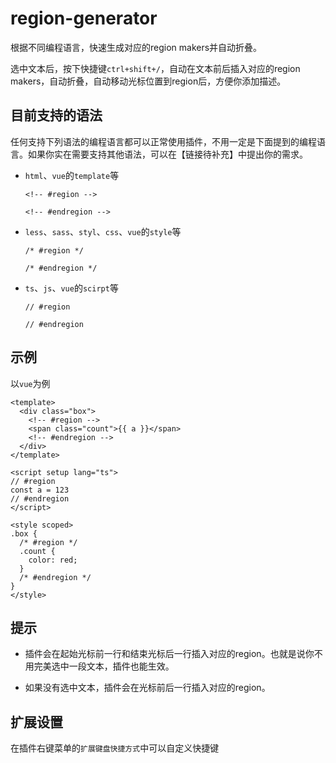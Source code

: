 # region-generator

根据不同编程语言，快速生成对应的region makers并自动折叠。

选中文本后，按下快捷键`ctrl+shift+/`，自动在文本前后插入对应的region makers，自动折叠，自动移动光标位置到region后，方便你添加描述。

## 目前支持的语法

任何支持下列语法的编程语言都可以正常使用插件，不用一定是下面提到的编程语言。如果你实在需要支持其他语法，可以在【链接待补充】中提出你的需求。

- `html`、`vue`的`template`等

  ```
  <!-- #region -->
  
  <!-- #endregion -->
  ```

- `less`、`sass`、`styl`、`css`、`vue`的`style`等

  ```
  /* #region */
  
  /* #endregion */
  ```

- `ts`、`js`、`vue`的`scirpt`等

  ```
  // #region 
  
  // #endregion
  ```

## 示例

以`vue`为例

```vue
<template>
  <div class="box">
    <!-- #region -->
    <span class="count">{{ a }}</span>
    <!-- #endregion -->
  </div>
</template>

<script setup lang="ts">
// #region
const a = 123
// #endregion
</script>

<style scoped>
.box {
  /* #region */
  .count {
    color: red;
  }
  /* #endregion */
}
</style>
```

## 提示

- 插件会在起始光标前一行和结束光标后一行插入对应的region。也就是说你不用完美选中一段文本，插件也能生效。

- 如果没有选中文本，插件会在光标前后一行插入对应的region。

## 扩展设置

在插件右键菜单的`扩展键盘快捷方式`中可以自定义快捷键



